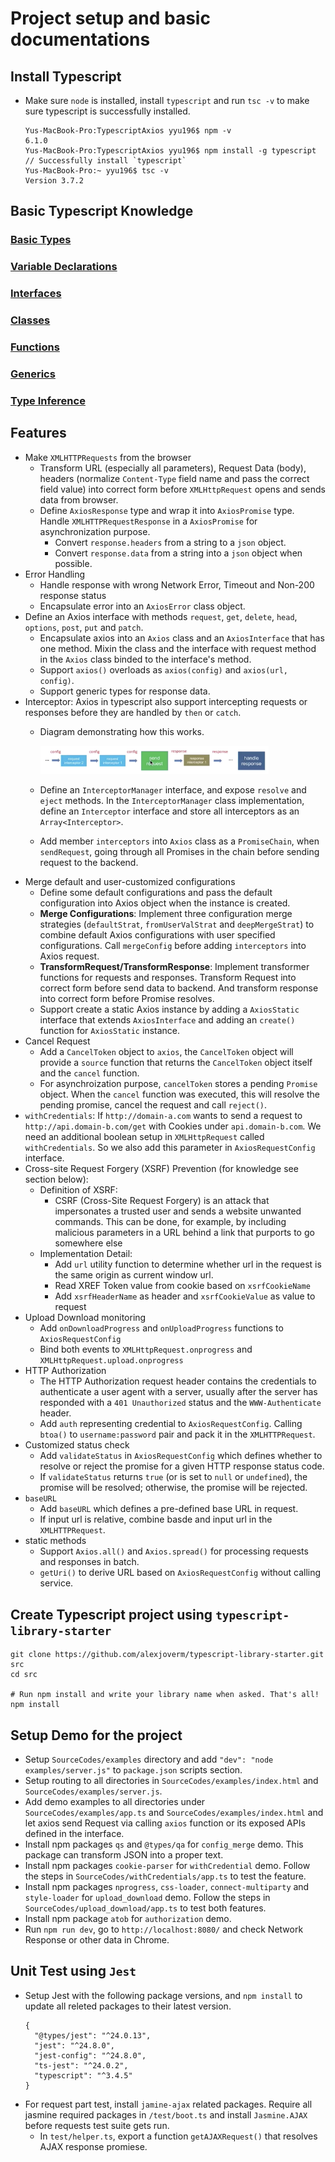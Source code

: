 # Project setup and basic documentations

## Install Typescript
  * Make sure `node` is installed, install `typescript` and run `tsc -v` to make sure typescript is successfully installed.
    ```
    Yus-MacBook-Pro:TypescriptAxios yyu196$ npm -v
    6.1.0
    Yus-MacBook-Pro:TypescriptAxios yyu196$ npm install -g typescript
    // Successfully install `typescript`
    Yus-MacBook-Pro:~ yyu196$ tsc -v
    Version 3.7.2
    ```

## Basic Typescript Knowledge
  ### [Basic Types](./BasicTypescript/BasicTypes.md)
  ### [Variable Declarations](./BasicTypescript/VariableDeclarations.md)
  ### [Interfaces](./BasicTypescript/Interfaces.md)
  ### [Classes](./BasicTypescript/Classes.md)
  ### [Functions](./BasicTypescript/Functions.md)
  ### [Generics](./BasicTypescript/Generics.md)
  ### [Type Inference](./BasicTypescript/TypeInference.md)

## Features
  * Make `XMLHTTPRequests` from the browser
    * Transform URL (especially all parameters), Request Data (body), headers (normalize `Content-Type` field name and pass the correct field value) into correct form before `XMLHttpRequest` opens and sends data from browser.
    * Define `AxiosResponse` type and wrap it into `AxiosPromise` type. Handle `XMLHTTPRequestResponse` in a `AxiosPromise` for asynchronization purpose.
      * Convert `response.headers` from a string to a `json` object. 
      * Convert `response.data` from a string into a `json` object when possible.
  * Error Handling
    * Handle response with wrong Network Error, Timeout and Non-200 response status
    * Encapsulate error into an `AxiosError` class object.
  * Define an Axios interface with methods `request`, `get`, `delete`, `head`, `options`, `post`, `put` and `patch`.
    * Encapsulate axios into an `Axios` class and an `AxiosInterface` that has one method. Mixin the class and the interface with request method in the `Axios` class binded to the interface's method.
    * Support `axios()` overloads as `axios(config)` and `axios(url, config)`.
    * Support generic types for response data.
  * Interceptor: Axios in typescript also support intercepting requests or responses before they are handled by `then` or `catch`.
    * Diagram demonstrating how this works.

      <img src="./Images/interceptor.png" height=80% width=80%>
    
    * Define an `InterceptorManager` interface, and expose `resolve` and `eject` methods. In the `InterceptorManager` class implementation, define an `Interceptor` interface and store all interceptors as an `Array<Interceptor>`.
    * Add member `interceptors` into `Axios` class as a `PromiseChain`, when `sendRequest`, going through all Promises in the chain before sending request to the backend.
  * Merge default and user-customized configurations
    * Define some default configurations and pass the default configuration into Axios object when the instance is created.
    * **Merge Configurations**: Implement three configuration merge strategies (`defaultStrat`, `fromUserValStrat` and `deepMergeStrat`) to combine default Axios configurations with user specified configurations. Call `mergeConfig` before adding `interceptors` into Axios request.
    * **TransformRequest/TransformResponse**: Implement transformer functions for requests and responses. Transform Request into correct form before send data to backend. And transform response into correct form before Promise resolves.
    * Support create a static Axios instance by adding a `AxiosStatic` interface that extends `AxiosInterface` and adding an `create()` function for `AxiosStatic` instance.
  * Cancel Request
    * Add a `CancelToken` object to `axios`, the `CancelToken` object will provide a `source` function that returns the `CancelToken` object itself and the `cancel` function.
    * For asynchroization purpose, `cancelToken` stores a pending `Promise` object. When the `cancel` function was executed, this will resolve the pending promise, cancel the request and call `reject()`.
  * `withCredentials`: If `http://domain-a.com` wants to send a request to `http://api.domain-b.com/get` with Cookies under `api.domain-b.com`. We need an additional boolean setup in `XMLHttpRequest` called `withCredentials`. So we also add this parameter in `AxiosRequestConfig` interface.
  * Cross-site Request Forgery (XSRF) Prevention (for knowledge see section below):
    * Definition of XSRF: 
      * CSRF (Cross-Site Request Forgery) is an attack that impersonates a trusted user and sends a website unwanted commands. This can be done, for example, by including malicious parameters in a URL behind a link that purports to go somewhere else
    * Implementation Detail:
      * Add `url` utility function to determine whether url in the request is the same origin as current window url.
      * Read XREF Token value from cookie based on `xsrfCookieName`
      * Add `xsrfHeaderName` as header and `xsrfCookieValue` as value to request
  * Upload Download monitoring
    * Add `onDownloadProgress` and `onUploadProgress` functions to `AxiosRequestConfig`
    * Bind both events to `XMLHttpRequest.onprogress` and `XMLHttpRequest.upload.onprogress`
  * HTTP Authorization
    * The HTTP Authorization request header contains the credentials to authenticate a user agent with a server, usually after the server has responded with a `401 Unauthorized` status and the `WWW-Authenticate` header.
    * Add `auth` representing credential to `AxiosRequestConfig`. Calling `btoa()` to `username:password` pair and pack it in the `XMLHTTPRequest`.
  * Customized status check
    * Add `validateStatus` in `AxiosRequestConfig` which defines whether to resolve or reject the promise for a given HTTP response status code.
    * If `validateStatus` returns `true` (or is set to `null` or `undefined`), the promise will be resolved; otherwise, the promise will be rejected.
  * `baseURL`
    * Add `baseURL` which defines a pre-defined base URL in request.
    * If input url is relative, combine basde and input url in the `XMLHTTPRequest`.
  * static methods
    * Support `Axios.all()` and `Axios.spread()` for processing requests and responses in batch.
    * `getUri()` to derive URL based on `AxiosRequestConfig` without calling service.

## Create Typescript project using `typescript-library-starter`
  ```
  git clone https://github.com/alexjoverm/typescript-library-starter.git src
  cd src

  # Run npm install and write your library name when asked. That's all!
  npm install
  ```

## Setup Demo for the project
  * Setup `SourceCodes/examples` directory and add `"dev": "node examples/server.js"` to `package.json` scripts section.
  * Setup routing to all directories in `SourceCodes/examples/index.html` and `SourceCodes/examples/server.js`.
  * Add demo examples to all directories under `SourceCodes/examples/app.ts` and `SourceCodes/examples/index.html` and let axios send Request via calling `axios` function or its exposed APIs defined in the interface.
  * Install npm packages `qs` and `@types/qa` for `config_merge` demo. This package can transform JSON into a proper text.
  * Install npm packages `cookie-parser` for `withCredential` demo. Follow the steps in `SourceCodes/withCredentials/app.ts` to test the feature.
  * Install npm packages `nprogress`, `css-loader`, `connect-multiparty` and `style-loader` for `upload_download` demo. Follow the steps in `SourceCodes/upload_download/app.ts` to test both features.
  * Install npm package `atob` for `authorization` demo.
  * Run `npm run dev`, go to `http://localhost:8080/` and check Network Response or other data in Chrome.

## Unit Test using `Jest`
  * Setup Jest with the following package versions, and `npm install` to update all releted packages to their latest version. 
    ```
    {
      "@types/jest": "^24.0.13",
      "jest": "^24.8.0",
      "jest-config": "^24.8.0",
      "ts-jest": "^24.0.2",
      "typescript": "^3.4.5"
    }
    ```
  * For request part test, install `jamine-ajax` related packages. Require all jasmine required packages in `/test/boot.ts` and install `Jasmine.AJAX` before requests test suite gets run.
    * In `test/helper.ts`, export a function `getAJAXRequest()` that resolves AJAX response promiese. 
